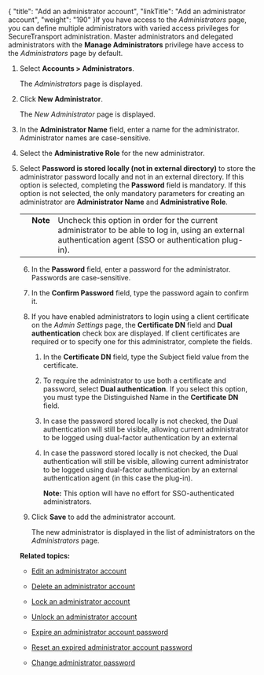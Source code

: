 {
    "title": "Add an administrator account",
    "linkTitle": "Add an administrator account",
    "weight": "190"
}If you have access to the *Administrators* page, you can define multiple administrators with varied access privileges for SecureTransport administration. Master administrators and delegated administrators with the **Manage Administrators** privilege have access to the *Administrators* page by default.

1.  Select **Accounts > Administrators**.  
    The *Administrators* page is displayed.

2.  Click **New Administrator**.  
    The *New Administrator* page is displayed.

3.  In the **Administrator Name** field, enter a name for the administrator. Administrator names are case-sensitive.

4.  Select the **Administrative Role** for the new administrator.

5.  Select **Password is stored locally (not in external directory)** to store the administrator password locally and not in an external directory. If this option is selected, completing the **Password** field is mandatory. If this option is not selected, the only mandatory parameters for creating an administrator are **Administrator Name** and **Administrative Role**.  
    

    <table cellpadding="0" cellspacing="0">
   <col/>
   <col/>
   <col/>
      <tr>
         <td valign="top">         </td>
         <td valign="top"><span><b>Note</b></span>
         </td>
         <td data-mc-autonum="&lt;b&gt;Note&lt;/b&gt;" valign="top">Uncheck this option in order for the current administrator to be able to log in, using an external authentication agent (SSO or authentication plug-in).         </td>
      </tr>
</table>

6.  In the **Password** field, enter a password for the administrator. Passwords are case-sensitive.

7.  In the **Confirm Password** field, type the password again to confirm it.

8.  If you have enabled administrators to login using a client certificate on the *Admin Settings* page, the **Certificate DN** field and **Dual authentication** check box are displayed. If client certificates are required or to specify one for this administrator, complete the fields.
    1.  In the **Certificate DN** field, type the Subject field value from the certificate.
    2.  To require the administrator to use both a certificate and password, select **Dual authentication**. If you select this option, you must type the Distinguished Name in the **Certificate DN** field.
    3.  In case the password stored locally is not checked, the Dual authentication will still be visible, allowing current administrator to be logged using dual-factor authentication by an external
    4.  In case the password stored locally is not checked, the Dual authentication will still be visible, allowing current administrator to be logged using dual-factor authentication by an external authentication agent (in this case the plug-in).  
        **Note:** This option will have no effort for SSO-authenticated administrators.  
          

9.  Click **Save** to add the administrator account.  
    The new administrator is displayed in the list of administrators on the *Administrators* page.

**Related topics:**

-   [Edit an administrator account](../t_st_edit_administrator_account)
-   [Delete an administrator account](../t_st_delete_administrator_account)
-   [Lock an administrator account](../t_st_lock_administrator_account)
-   [Unlock an administrator account](../t_st_unlock_administrator_account)
-   [Expire an administrator account password](../t_st_expire_administrator_account_password)
-   [Reset an expired administrator account password](../t_st_reset_expired_administrator_account_password)
-   [Change administrator password](../t_st_change_administrator_password)
